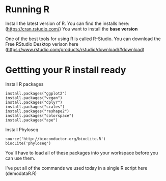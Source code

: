 # Running R

Install the latest version of R. You can find the installs here: (https://cran.rstudio.com/) You want to install the **base version**

One of the best tools for using R is called R-Studio. You can download the Free RStudio Desktop verison here (https://www.rstudio.com/products/rstudio/download/#download)



# Gettting your R install ready

Install R packages

```
install.packages("ggplot2")
install.packages("vegan")
install.packages("dplyr")
install.packages("scales")
install.packages("reshape2")
install.packages("colorspace")
install.packages("ape")
```

Install Phyloseq

```
source('http://bioconductor.org/biocLite.R')
biocLite('phyloseq')
```

You'll have to load all of these packages into your workspace before you can use them.

I've put all of the commands we used today in a single R script here (demodataR.R)
